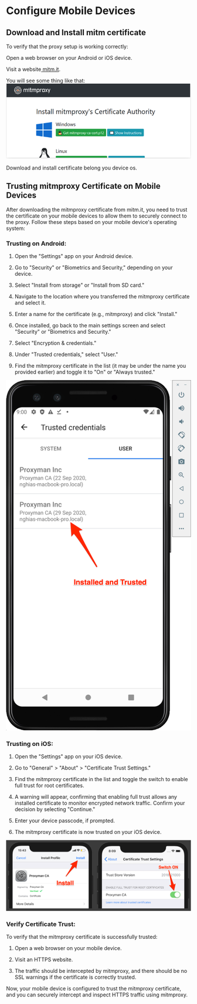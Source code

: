 # Configure Mobile Devices

## Download and Install mitm certificate

To verify that the proxy setup is working correctly:

Open a web browser on your Android or iOS device.

Visit a website[ mitm.it](http://mitm.it).

You will see some thing like that:
![](./assets/mitm.png)

Download and install certificate belong you device os.

## Trusting mitmproxy Certificate on Mobile Devices

After downloading the mitmproxy certificate from mitm.it, you need to trust the certificate on your mobile devices to allow them to securely connect to the proxy. Follow these steps based on your mobile device's operating system:

### Trusting on Android:

1. Open the "Settings" app on your Android device.

2. Go to "Security" or "Biometrics and Security," depending on your device.

3. Select "Install from storage" or "Install from SD card."

4. Navigate to the location where you transferred the mitmproxy certificate and select it.

5. Enter a name for the certificate (e.g., mitmproxy) and click "Install."

6. Once installed, go back to the main settings screen and select "Security" or "Biometrics and Security."

7. Select "Encryption & credentials."

8. Under "Trusted credentials," select "User."

9. Find the mitmproxy certificate in the list (it may be under the name you provided earlier) and toggle it to "On" or "Always trusted."

![](assets/trust_cer_android.webp)

### Trusting on iOS:

1. Open the "Settings" app on your iOS device.

2. Go to "General" > "About" > "Certificate Trust Settings."

3. Find the mitmproxy certificate in the list and toggle the switch to enable full trust for root certificates.

4. A warning will appear, confirming that enabling full trust allows any installed certificate to monitor encrypted network traffic. Confirm your decision by selecting "Continue."

5. Enter your device passcode, if prompted.

6. The mitmproxy certificate is now trusted on your iOS device.

![](assets/trust_cer_ios.webp)

### Verify Certificate Trust:

To verify that the mitmproxy certificate is successfully trusted:

1. Open a web browser on your mobile device.

2. Visit an HTTPS website.

3. The traffic should be intercepted by mitmproxy, and there should be no SSL warnings if the certificate is correctly trusted.

Now, your mobile device is configured to trust the mitmproxy certificate, and you can securely intercept and inspect HTTPS traffic using mitmproxy.
